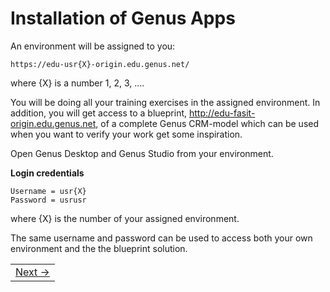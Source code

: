 # Installation of Genus Apps

An environment will be assigned to you:
  
   ```
   https://edu-usr{X}-origin.edu.genus.net/
   ```
  
   where {X} is a number 1, 2, 3, ....
    
   You will be doing all your training exercises in the assigned environment. In addition, you will get access to a blueprint, http://edu-fasit-origin.edu.genus.net, of a complete Genus CRM-model which can be used when you want to verify your work get some inspiration. 
   
Open Genus Desktop and Genus Studio from your environment.

   **Login credentials**

   ```
   Username = usr{X}
   Password = usrusr
   ```
   
   where {X} is the number of your assigned environment.

   The same username and password can be used to access both your own environment and the the blueprint solution.

<table>
   <tr><td align="right"><a href="installation-of-sql-server-mgmt-studio.md">Next -></a></td></tr>
</table>
